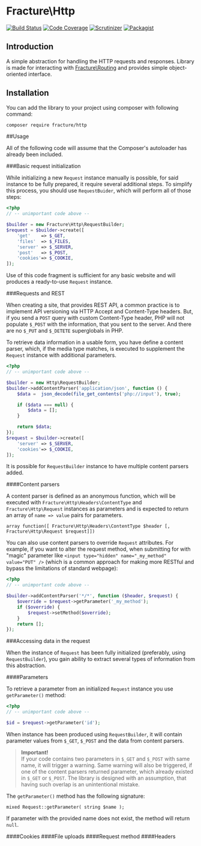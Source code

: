 # Fracture\Http


[![Build Status](https://travis-ci.org/fracture/http.png?branch=master)](https://travis-ci.org/fracture/http)
[![Code Coverage](https://scrutinizer-ci.com/g/fracture/http/badges/coverage.png?b=master)](https://scrutinizer-ci.com/g/fracture/http/?branch=master)
[![Scrutinizer](https://img.shields.io/scrutinizer/g/fracture/http.svg)](https://scrutinizer-ci.com/g/fracture/http/?branch=master)
[![Packagist](https://img.shields.io/packagist/v/fracture/http.svg)](https://packagist.org/packages/fracture/http)

## Introduction

A simple abstraction for handling the HTTP requests and responses. Library is made for interacting with [Fracture\Routing](https://github.com/fracture/routing) and provides simple object-oriented interface.

## Installation

You can add the library to your project using composer with following command:

```sh
composer require fracture/http
```


##Usage

All of the following code will assume that the Composer's autoloader has already been included.

###Basic request initialization

While initializing a new `Request` instance manually is possible, for said instance to be fully prepared, it require several additional steps. To simplify this process, you should use `RequestBuider`, which will perform all of those steps:

```php
<?php
// -- unimportant code above --

$builder = new Fracture\Http\RequestBuilder;
$request = $builder->create([
    'get'    => $_GET,
    'files'  => $_FILES,
    'server' => $_SERVER,
    'post'   => $_POST,
    'cookies'=> $_COOKIE,
]);
```

Use of this code fragment is sufficient for any basic website and will produces a ready-to-use `Request` instance.

###Requests and REST

When creating a site, that provides REST API, a common practice is to implement API versioning via HTTP Accept and Content-Type headers. But, if you send a `POST` query with custom Content-Type header, PHP will not populate `$_POST` with the information, that you sent to the server. And there are no `$_PUT` and `$_DETETE` superglobals in PHP.

To retrieve data information in a usable form, you have define a content parser, which, if the media type matches, is executed to supplement the `Request` instance with additional parameters.

```php
<?php
// -- unimportant code above --

$builder = new Http\RequestBuilder;
$builder->addContentParser('application/json', function () {
    $data =  json_decode(file_get_contents('php://input'), true);

    if ($data === null) {
        $data = [];
    }

    return $data;
});
$request = $builder->create([
    'server' => $_SERVER,
    'cookies'=> $_COOKIE,
]);
```

It is possible for `RequestBuilder` instance to have multiple content parsers added.

####Content parsers

A content parser is defined as an anonymous function, which will be executed with `Fracture\Http\Headers\ContentType` and `Fracture\Http\Request` instances as parameters and is expected to return an array of `name => value` pairs for parameters.

```
array function([ Fracture\Http\Headers\ContentType $header [, Fracture\Http\Request $request]])
```

You can also use content parsers to override `Request` attributes. For example, if you want to alter the request method, when submitting for with "magic" parameter like `<input type="hidden" name="_my_method" value="PUT" />` (which is a common approach for making more RESTful and bypass the limitations of standard webpage):

```php
<?php
// -- unimportant code above --

$builder->addContentParser('*/*', function ($header, $request) {
    $override = $request->getParameter('_my_method');
    if ($override) {
        $request->setMethod($override);
    }
    return [];
});
```


###Accessing data in the request

When the instance of `Request` has been fully initialized (preferably, using `RequestBuilder`), you gain ability to extract several types of information from this abstraction.

####Parameters

To retrieve a parameter from an initialized `Request` instance you use `getParameter()` method:

```php
<?php
// -- unimportant code above --

$id = $request->getParameter('id');
```

When instance has been produced using `RequestBuilder`, it will contain parameter values from `$_GET`, `$_POST` and the data from content parsers.

> **Important!**  
> If your code contains two parameters in `$_GET` and `$_POST` with same name, it will trigger a warning. Same warning will also be triggered, if one of the content parsers returned parameter, which already existed in `$_GET` or `$_POST`. The library is designed with an assumption, that having such overlap is an unintentional mistake.


The `getParameter()` method has the following signature:

```
mixed Request::getParameter( string $name );
```

If parameter with the provided name does not exist, the method will return `null`.

####Cookies
####File uploads
####Request method
####Headers
